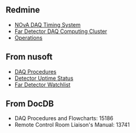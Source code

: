 ## Redmine
- [NOvA DAQ Timing System](https://cdcvs.fnal.gov/redmine/projects/novadaq-timing/wiki#Power-On-and-Configuration-of-a-TDU)
- [Far Detector DAQ Computing Cluster](https://cdcvs.fnal.gov/redmine/projects/daqcluster-fardet/wiki/Wiki)
- [Operations](https://cdcvs.fnal.gov/redmine/projects/novaoperations/wiki)

## From nusoft

- [DAQ Procedures](https://nova-nusoft.fnal.gov/expert/procedures/procedures.php?topic=magiccookie)
- [Detector Uptime Status](https://nusoft.fnal.gov/nova/status/)
- [Far Detector Watchlist](https://nusoft.fnal.gov/nova/datacheck/nearline/HardwareWatchList.php?det=FarDet)


## From DocDB
- DAQ Procedures and Flowcharts: 15186
- Remote Control Room Liaison's Manual: 13741
